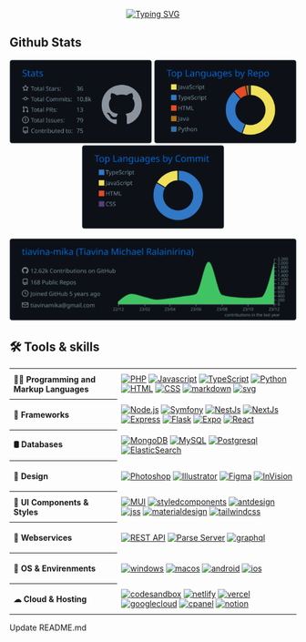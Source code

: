 <p align="center">
  <!-- Typing SVG by DenverCoder1 - https://github.com/DenverCoder1/readme-typing-svg -->
  <a href="https://git.io/typing-svg">
    <img src="https://readme-typing-svg.demolab.com?font=Fira+Code&pause=1000&random=false&width=435&lines=Full-stack+developer;7%2B+years+of+coding+experience;From+Madagascar+(mg)" alt="Typing SVG" />
  </a>
</p>

## Github Stats
<p align="center">
	<img width="250" src="https://raw.githubusercontent.com/tiavina-mika/tiavina-mika/master/profile-summary-card-output/github_dark/3-stats.svg">
	<img width="250" src="https://raw.githubusercontent.com/tiavina-mika/tiavina-mika/master/profile-summary-card-output/github_dark/1-repos-per-language.svg">
	<img width="250" src="https://raw.githubusercontent.com/tiavina-mika/tiavina-mika/master/profile-summary-card-output/github_dark/2-most-commit-language.svg">
</p>

<p align="center">
	<img width="900" src="https://raw.githubusercontent.com/tiavina-mika/tiavina-mika/master/profile-summary-card-output/github_dark/0-profile-details.svg">
</p>

<h2>🛠️ Tools & skills</h2>
  <!-- Some badges are from https://github.com/Ileriayo/markdown-badges -->

  <table>
	<tr height="54">
		<th align="left">👨‍💻 Programming and Markup Languages</th>
		<td>
		   <a href="#"><img alt="PHP" src="https://img.shields.io/badge/PHP-%20php?logo=php&logoColor=%23fff&color=%23777BB4"></a>
	      <a href="#"><img alt="Javascript" src="https://img.shields.io/badge/Javascript-%20js?logo=javascript&logoColor=%23fff&color=%23F7DF1E"></a>
	      <a href="#"><img alt="TypeScript" src="https://img.shields.io/badge/TypeScript-%20ts?logo=typescript&logoColor=%23fff&color=%233178C6"></a>
	      <a href="#"><img alt="Python" src="https://img.shields.io/badge/Python-%20py?logo=python&logoColor=%23fff&color=%233776AB"></a>
	      <a href="#"><img alt="HTML" src="https://img.shields.io/badge/HTML-%20html?logo=html5&logoColor=%23fff&color=%23E34F26"></a>
	      <a href="#"><img alt="CSS" src="https://img.shields.io/badge/CSS-%20css?logo=css3&logoColor=%23fff&color=%231572B6"></a>   
	      <a href="#"><img alt="markdown" src="https://img.shields.io/badge/markdown-%20css?logo=markdown&logoColor=%23fff&color=%23000000"></a>
	      <a href="#"><img alt="svg" src="https://img.shields.io/badge/svg-%20css?logo=svg&logoColor=%23fff&color=%23FFB13B"></a>
	   </td>
	</tr>
	<tr height="54">
		<th align="left">📐 Frameworks</th>
		<td>
	   		<a href="#"><img alt="Node.js" src="https://img.shields.io/badge/Node.js-%20nodedotjs?logo=nodedotjs&logoColor=%23fff&color=%23339933"></a>
		   <a href="#"><img alt="Symfony" src="https://img.shields.io/badge/Symfony-%20nodedotjs?logo=symfony&logoColor=%23fff&color=%23000000"></a>
		   <a href="#"><img alt="NestJs" src="https://img.shields.io/badge/NestJs-%20nestjs?logo=nestjs&logoColor=%23fff&color=%23E0234E"></a>
		   <a href="#"><img alt="NextJs" src="https://img.shields.io/badge/NextJs-%20nextdotjs?logo=nextdotjs&logoColor=%23fff&color=%23000000"></a>
		   <a href="#"><img alt="Express" src="https://img.shields.io/badge/Express-%20express?logo=express&logoColor=%23fff&color=%23000000"></a>
		   <a href="#"><img alt="Flask" src="https://img.shields.io/badge/Flask-%20express?logo=flask&logoColor=%23fff&color=%23000000"></a>
		   <a href="#"><img alt="Expo" src="https://img.shields.io/badge/Expo-%20express?logo=expo&logoColor=%23fff&color=%23000000"></a>
		   <a href="#"><img alt="React" src="https://img.shields.io/badge/React-%20express?logo=react&logoColor=%23fff&color=%2361DAFB"></a>
	   </td>
	</tr>
	<tr height="54">
		<th align="left">🛢 Databases</th>
		<td>
		  <a href="#"><img alt="MongoDB" src="https://img.shields.io/badge/MongoDB-%20mongodb?logo=mongodb&logoColor=%23fff&color=%2347A248"></a>
		  <a href="#"><img alt="MySQL" src="https://img.shields.io/badge/MySQL-%20mysql?logo=mysql&logoColor=%23fff&color=%234479A1"></a>
		  <a href="#"><img alt="Postgresql" src="https://img.shields.io/badge/Postgresql-%20postgresql?logo=postgresql&logoColor=%23fff&color=%234169E1"></a>
		  <a href="#"><img alt="ElasticSearch" src="https://img.shields.io/badge/ElasticSearch-%20elasticsearch?logo=elasticsearch&logoColor=%23fff&color=%23005571"></a>
	   </td>
	</tr>
	<tr height="54">
		<th align="left">🎨 Design</th>
		<td>
			<a href="#"><img alt="Photoshop" src="https://img.shields.io/badge/Photoshop-%20adobephotoshop?logo=adobephotoshop&logoColor=%23fff&color=%2331A8FF"></a>
			<a href="#"><img alt="Illustrator" src="https://img.shields.io/badge/Illustrator-%20adobeillustrator?logo=adobeillustrator&logoColor=%23fff&color=%23FF9A00"></a>
			<a href="#"><img alt="Figma" src="https://img.shields.io/badge/Figma-%20figma?logo=figma&logoColor=%23fff&color=%23F24E1E"></a>
			<a href="#"><img alt="InVision" src="https://img.shields.io/badge/InVision-%20invision?logo=invision&logoColor=%23fff&color=%23FF3366"></a>
	   </td>
	</tr>
	<tr height="54">
		<th align="left">👔 UI Components & Styles</th>
		<td>
			<a href="#"><img alt="MUI" src="https://img.shields.io/badge/MaterialUI-%20mui?logo=mui&logoColor=%23fff&color=%23007FFF"></a>
			<a href="#"><img alt="styledcomponents" src="https://img.shields.io/badge/styled components-%20styledcomponents?logo=styledcomponents&logoColor=%23fff&color=%23DB7093"></a>
			<a href="#"><img alt="antdesign" src="https://img.shields.io/badge/Ant Design-%20antdesign?logo=antdesign&logoColor=%23fff&color=%230170FE"></a>
			<a href="#"><img alt="jss" src="https://img.shields.io/badge/JSS-%20jss?logo=jss&logoColor=%23fff&color=%23F7DF1E"></a>
			<a href="#"><img alt="materialdesign" src="https://img.shields.io/badge/Material Design-%20materialdesign?logo=materialdesign&logoColor=%23fff&color=%23757575"></a>
			<a href="#"><img alt="tailwindcss" src="https://img.shields.io/badge/tailwindcss-%20tailwindcss?logo=tailwindcss&logoColor=%23fff&color=%2306B6D4"></a>
	   </td>
	</tr>
	<tr height="54">
		<th align="left">🧷 Webservices</th>
		<td>
			<a href="#"><img alt="REST API" src="https://img.shields.io/badge/REST API-%20rest?logoColor=%23fff&color=%234285F4"></a>
			<a href="#"><img alt="Parse Server" src="https://img.shields.io/badge/Parse Server-%20parse?logoColor=%23fff&color=%230078D4"></a>
			<a href="#"><img alt="graphql" src="https://img.shields.io/badge/GraphQL-%20graphql?logo=graphql&logoColor=%23fff&color=%23E10098"></a>
	   </td>
	</tr>
	<tr height="54">
		<th align="left">🌳 OS & Envirenments</th>
		<td>
			<a href="#"><img alt="windows" src="https://img.shields.io/badge/Windows 10,11-%20windows?logo=windows&logoColor=%23fff&color=%230078D4"></a>
			<a href="#"><img alt="macos" src="https://img.shields.io/badge/MacOS-%20macos?logo=macos&logoColor=%23fff&color=%23000000"></a>
			<a href="#"><img alt="android" src="https://img.shields.io/badge/Android-%20android?logo=android&logoColor=%23fff&color=%233DDC84"></a>
			<a href="#"><img alt="ios" src="https://img.shields.io/badge/IOS-%20ios?logo=ios&logoColor=%23fff&color=%23000000"></a>
	   </td>
	</tr>
	<tr height="54">
		<th align="left">☁ Cloud & Hosting</th>
		<td>
			<a href="#"><img alt="codesandbox" src="https://img.shields.io/badge/CodeSandbox-%20codesandbox?logo=codesandbox&logoColor=%23fff&color=%23151515"></a>
			<a href="#"><img alt="netlify" src="https://img.shields.io/badge/Netlify-%20netlify?logo=netlify&logoColor=%23fff&color=%2300C7B7"></a>
			<a href="#"><img alt="vercel" src="https://img.shields.io/badge/Vercel-%20vercel?logo=vercel&logoColor=%23fff&color=%23000000"></a>
			<a href="#"><img alt="googlecloud" src="https://img.shields.io/badge/Google Cloud Plateform-%20googlecloud?logo=googlecloud&logoColor=%23fff&color=%234285F4"></a>
			<a href="#"><img alt="cpanel" src="https://img.shields.io/badge/cPanel-%20cpanel?logo=cpanel&logoColor=%23fff&color=%23FF6C2C"></a>
			<a href="#"><img alt="notion" src="https://img.shields.io/badge/Notion-%20notion?logo=notion&logoColor=%23fff&color=%23000000"></a>
	   </td>
	</tr>
 </table>

Update README.md